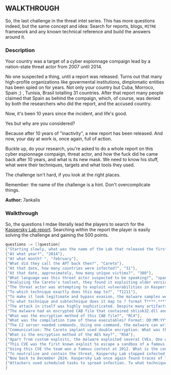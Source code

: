
## WALKTHROUGH

So, the last challenge in the threat intel series. This has more questions indeed, but the same concept and idea: Search for reports, blogs, `MITRE` framework and any known technical reference and build the answers around it.
### Description 

Your country was a target of a cyber espionnage compaign lead by a nation-state threat actor from 2007 until 2014. 

No one suspected a thing, until a report was released. Turns out that many high-profile organizations like govermental institutions, dimplomatic entities has been spied on for years. Not only your country but Cuba, Morroco, Spain ;) , Tunisia, Brasil totalling 31 countries. After that report many people claimed that Spain as behind the compaign, which, of course, was denied by both the researchers who did the report, and the accused country. 


Now, it's been 10 years since the incident, and life's good.


Yes but why are you considered? 


Because after 10 years of "inactivity", a new report has been released. And now, your day at work is, once again, full of action. 


Buckle up, do your research, you're asked to do a whole report on this cyber espionnage compaign, threat actor, and how the fuck did he came back after 10 years, and what is its new mask. We need to know his stuff, what were their techniques, targets and what tools they used.


The challenge isn't hard, if you look at the right places.


Remember: the name of the challenge is a hint. Don't overcomplicate things.


**Author:** 7ankalis

### Walkthrough

So, the questions I mdae literally lead the players to search for the [Kaspersky Lab report](https://media.kasperskycontenthub.com/wp-content/uploads/sites/43/2018/03/20133638/unveilingthemask_v1.0.pdf). Searching within the report the player is easily solving the challenge and gaining the 500 points. 



```Go
questions := []question{
{"Starting slowly, what was the name of the Lab that released the first report and revealed the big campaign? format: <name> Lab", "Kaspersky Lab"},
{"At what year?", "2014"},
{"At what month? ", "february"},
{"What did they call the APT back then?", "Careto"},
{"At that date, how many countries were infected?", "31"},
{"At that date, approximately, how many unique victims?", "380"},
{"What language was this threat actor suspected to be speaking?", "spanish"},
{"Analyzing the Careto's toolset, they found it exploiting older versions of a company's products to hide its traces. What is the company's name? format: <name> lab", "kaspersky lab"},
{"The threat actor was attempting to exploit vulnerabilities in Kaspersky Lab products to avoid being detected. To what Tactic does this map to?", "TA0005"},
{"To which technique exactly does this map to?", "T1211"},
{"To make it look legitimate and bypass evasion, the malware samples were signed by a fake or Unknown company. What tactic does this map to?", "TA0005"},
{"To what technique and subtechnique does it map to ? format T****.***", "T1553.002"},
{"The attack in itself was highly sophisticated. Despite many artifacts, two main packages stood up. The first one was Careto. The second one, deeper in kernel-mode, was called?", "sgh"},
{"The malware had an encrypted CAB file that contained shlink32.dll and shlink64.dll. Inside resided multiple executable files. What was the extension of these executables? It's not .exe format: .<extension>", ".jpg"},
{"What was the encryption method of this CAB file?", "RC4"},
{"What was the compilation time of these executables? Format: DD:MM:YYYY", "14:07:2009"},
{"The C2 server needed commands. Using one command, the malware can write a file from the CAB archive and run it. What is this command?", "UPLOADEXEC"},
{"Communication: The Careto implant used double encryption. What was the encryption method to encrypt incoming data from the C2?", "AES"},
{"What is the encryption method of the AES key?", "RSA"},
{"Apart from custom exploits, the malware exploited several CVEs. One was demonstrated but not released. What is the CVE id?", "CVE-2012-0773"},
{"This CVE was the first known exploit to escape a sandbox of a famous Application. What was the software?", "Chrome"},
{"Using this CVE the team won a famous contest at 2012. What is the contest's name?", "pwn2own"},
{"To neutralize and contain the threat, Kaspersky Lab stopped infected machines from talking to C2 domains. What is the protection technique name? format: *** ********", "DNS sinkhole"},
{"Now back to December 2024. Kaspersky Lab once again found traces of The Mask APT in a corporate environment. What was the infected email software?", "MDaemon"},
{"Attackers used scheduled tasks to spread infection. To what technique does this map to?", "T1053"},
}
```


















